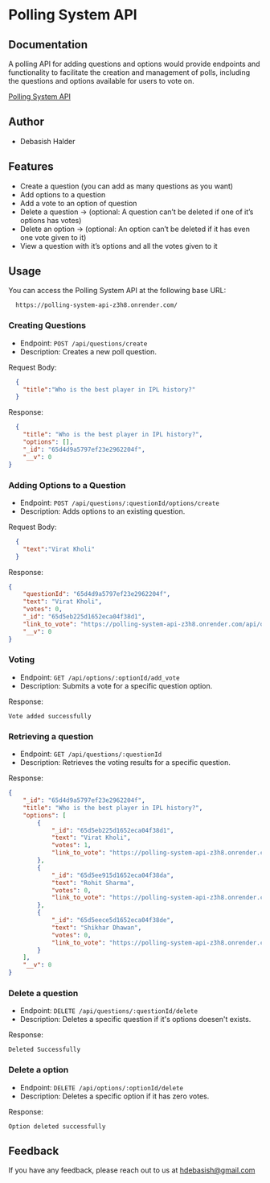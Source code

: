 # Polling System API 

## Documentation

A polling API for adding questions and options would provide endpoints and functionality to facilitate the creation and management of polls, including the questions and options available for users to vote on. 

[Polling System API](https://polling-system-api-z3h8.onrender.com/)

## Author

- Debasish Halder

## Features

- Create a question (you can add as many questions as you want)
- Add options to a question
- Add a vote to an option of question
- Delete a question → (optional: A question can’t be deleted if one of it’s options has votes)
- Delete an option → (optional: An option can’t be deleted if it has even one vote given to it)
- View a question with it’s options and all the votes given to it
  
## Usage

You can access the Polling System API at the following base URL:

```url
  https://polling-system-api-z3h8.onrender.com/
```

### Creating Questions

- Endpoint: `POST /api/questions/create`
- Description: Creates a new poll question.

Request Body:

```json
  {
    "title":"Who is the best player in IPL history?"
  }
```
Response:

```json
  {
    "title": "Who is the best player in IPL history?",
    "options": [],
    "_id": "65d4d9a5797ef23e2962204f",
    "__v": 0
}
```

### Adding Options to a Question

- Endpoint: `POST /api/questions/:questionId/options/create`
- Description: Adds options to an existing question.

Request Body:

```json
  {
    "text":"Virat Kholi"
  }
```
Response:

```json
{
    "questionId": "65d4d9a5797ef23e2962204f",
    "text": "Virat Kholi",
    "votes": 0,
    "_id": "65d5eb225d1652eca04f38d1",
    "link_to_vote": "https://polling-system-api-z3h8.onrender.com/api/options/65d5eb225d1652eca04f38d1/add_vote",
    "__v": 0
}
```

### Voting

- Endpoint: `GET /api/options/:optionId/add_vote`
- Description: Submits a vote for a specific question option.

Response:

```text
Vote added successfully
```

### Retrieving a question

- Endpoint: `GET /api/questions/:questionId`
- Description: Retrieves the voting results for a specific question.

Response:

```json
{
    "_id": "65d4d9a5797ef23e2962204f",
    "title": "Who is the best player in IPL history?",
    "options": [
        {
            "_id": "65d5eb225d1652eca04f38d1",
            "text": "Virat Kholi",
            "votes": 1,
            "link_to_vote": "https://polling-system-api-z3h8.onrender.com/api/options/65d5eb225d1652eca04f38d1/add_vote"
        },
        {
            "_id": "65d5ee915d1652eca04f38da",
            "text": "Rohit Sharma",
            "votes": 0,
            "link_to_vote": "https://polling-system-api-z3h8.onrender.com/api/options/65d5ee915d1652eca04f38da/add_vote"
        },
        {
            "_id": "65d5eece5d1652eca04f38de",
            "text": "Shikhar Dhawan",
            "votes": 0,
            "link_to_vote": "https://polling-system-api-z3h8.onrender.com/api/options/65d5eece5d1652eca04f38de/add_vote"
        }
    ],
    "__v": 0
}
```

### Delete a question

- Endpoint: `DELETE /api/questions/:questionId/delete`
- Description: Deletes a specific question if it's options doesen't exists.

Response:

```text
Deleted Successfully
```

### Delete a option

- Endpoint: `DELETE /api/options/:optionId/delete`
- Description: Deletes a specific option if it has zero votes.

Response:

```text
Option deleted successfully
```

## Feedback

If you have any feedback, please reach out to us at hdebasish@gmail.com
